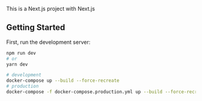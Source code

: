 This is a Next.js project with Next.js

## Getting Started

First, run the development server:

```bash
npm run dev
# or
yarn dev
```

```bash
# development
docker-compose up --build --force-recreate
# production
docker-compose -f docker-compose.production.yml up --build --force-recreate
```
